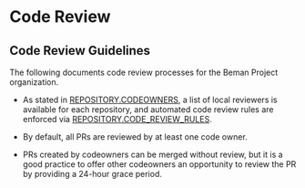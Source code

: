 <!--
SPDX-License-Identifier: Apache-2.0 WITH LLVM-exception
-->

# Code Review

## Code Review Guidelines

The following documents code review processes for the Beman Project organization.

* As stated in [REPOSITORY.CODEOWNERS](https://github.com/bemanproject/beman/blob/main/docs/BEMAN_STANDARD.md#repositorycodeowners), a list of local reviewers is available for each repository, and automated code review rules are enforced via [REPOSITORY.CODE_REVIEW_RULES](https://github.com/bemanproject/beman/blob/main/docs/BEMAN_STANDARD.md#repositorycode_review_rules).

* By default, all PRs are reviewed by at least one code owner.

* PRs created by codeowners can be merged without review, but it is a good practice to offer other codeowners an opportunity to review the PR by providing a 24-hour grace period.
